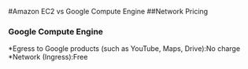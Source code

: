 #Amazon EC2 vs Google Compute Engine
##Network Pricing
### Google Compute Engine
*Egress to Google products (such as YouTube, Maps, Drive):No charge
*Network (Ingress):Free
